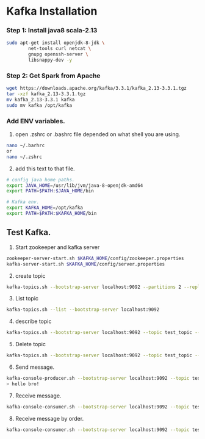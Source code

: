# Kafka Installation

### Step 1: Install java8 scala-2.13
```bash
sudo apt-get install openjdk-8-jdk \
		net-tools curl netcat \
		gnupg openssh-server \
		libsnappy-dev -y
```

### Step 2: Get Spark from Apache
```bash
wget https://downloads.apache.org/kafka/3.3.1/kafka_2.13-3.3.1.tgz
tar -xzf kafka_2.13-3.3.1.tgz
mv kafka_2.13-3.3.1 kafka
sudo mv kafka /opt/kafka
```

### Add ENV variables.
1. open .zshrc or .bashrc file depended on what shell you are using.
```bash
nano ~/.barhrc 
or 
nano ~/.zshrc
```
2. add this text to that file.
```bash
# config java home paths. 
export JAVA_HOME=/usr/lib/jvm/java-8-openjdk-amd64 
export PATH=$PATH:$JAVA_HOME/bin 

# Kafka env.
export KAFKA_HOME=/opt/kafka
export PATH=$PATH:$KAFKA_HOME/bin
```


## Test Kafka.
1. Start zookeeper and kafka server
```bash
zookeeper-server-start.sh $KAFKA_HOME/config/zookeeper.properties
kafka-server-start.sh $KAFKA_HOME/config/server.properties

```

2. create topic
```bash
kafka-topics.sh --bootstrap-server localhost:9092 --partitions 2 --replication-factor 1 --topic test_topic --create
```
3. List topic
```bash
kafka-topics.sh --list --bootstrap-server localhost:9092
```
4. describe topic
```bash
kafka-topics.sh --bootstrap-server localhost:9092 --topic test_topic --describe
```
5. Delete topic
```bash
kafka-topics.sh --bootstrap-server localhost:9092 --topic test_topic --delete
```
6. Send message.
```bash
kafka-console-producer.sh --bootstrap-server localhost:9092 --topic test_topic 
> hello bro!
```
7. Receive message.
```bash 
kafka-console-consumer.sh --bootstrap-server localhost:9092 --topic test_topic
```
8. Receive message by order.
```bash
kafka-console-consumer.sh --bootstrap-server localhost:9092 --topic test_topic --from-beginning

```

